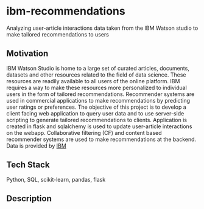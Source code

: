 # ibm-recommendations

Analyzing user-article interactions data taken from the IBM Watson studio
to make tailored recommendations to users

## Motivation

IBM Watson Studio is home to a large set of curated articles, documents,
datasets and other resources related to the field of data science. These
resources are readily available to all users of the online platform. IBM 
requires a way to make these resources more personalized to individual
users in the form of tailored recommendations. Recommender systems are
used in commercial applications to make recommendations by predicting 
user ratings or preferences. The objective of this project is to develop
a client facing web application to query user data and to use server-side
scripting to generate tailored recommendations to clients. Application is
created in flask and sqlalchemy is used to update user-article interactions
on the webapp. Collaborative filtering (CF) and content based recommender
systems are used to make recommendations at the backend. Data is provided
by [IBM](https://dataplatform.cloud.ibm.com/home?context=wdp)

## Tech Stack

Python, SQL, scikit-learn, pandas, flask


## Description



